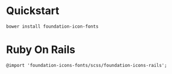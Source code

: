 # Quickstart

```
bower install foundation-icon-fonts
```

# Ruby On Rails

```
@import 'foundation-icons-fonts/scss/foundation-icons-rails';
```
